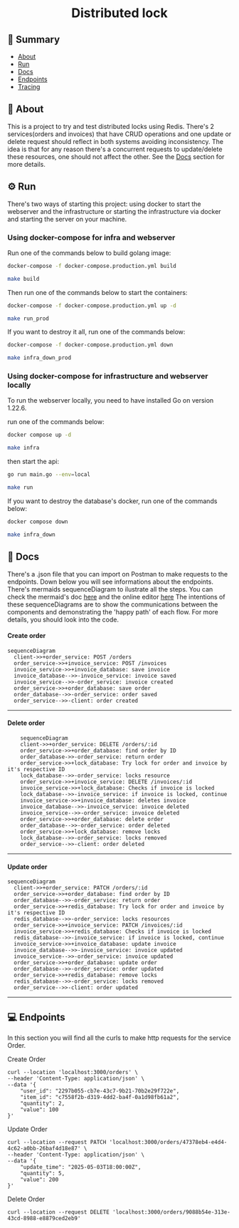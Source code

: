 <h1 align="center">Distributed lock</h1>

## 📜 Summary
- [About](#About)
- [Run](#Run)
- [Docs](#Docs)
- [Endpoints](#Endpoints)
- [Tracing](#Tracing)

<a id="About"></a> 
## 📃 About
This is a project to try and test distributed locks using Redis. There's 2 services(orders and invoices) that have CRUD operations and 
one update or delete request should reflect in both systems avoiding inconsistency. The idea is that for any reason there's a concurrent requests to update/delete these resources, one should not affect the other. See the <a href="#Docs">Docs</a> section
for more details.

<a id="Run"></a> 
## ⚙️ Run

There's two ways of starting this project: using docker to start the webserver and the infrastructure or starting the infrastructure via docker and
starting the server on your machine.

### Using docker-compose for infra and webserver

Run one of the commands below to build golang image:

```bash
docker-compose -f docker-compose.production.yml build
```

```bash
make build
```

Then run one of the commands below to start the containers:

```bash
docker-compose -f docker-compose.production.yml up -d
```

```bash
make run_prod
```

If you want to destroy it all, run one of the commands below:

```bash
docker-compose -f docker-compose.production.yml down
```

```bash
make infra_down_prod
```

### Using docker-compose for infrastructure and webserver locally

To run the webserver locally, you need to have installed Go on version 1.22.6.<br>

run one of the commands below: 

```bash
docker compose up -d
```

```bash
make infra
```

then start the api:

```bash
go run main.go --env=local
```

```bash
make run
```

If you want to destroy the database's docker, run one of the commands below:

```bash
docker compose down 
```

```bash
make infra_down
```

<a id="Docs"></a> 
## 🧾 Docs

There's a .json file that you can import on Postman to make requests to the endpoints.
Down below you will see informations about the endpoints. There's mermaids sequenceDiagram to ilustrate all the steps.
You can check the mermaid's doc <a href="https://mermaid.js.org/syntax/sequenceDiagram.html">here</a> and the online editor <a href="https://mermaid.js.org/syntax/sequenceDiagram.html"> here</a> 
The intentions of these sequenceDiagrams are to show the communications between the components and demonstrating the 'happy path' of each flow. For more details, you should look into the code.

<h4>Create order</h4>

```mermaid
sequenceDiagram
  client->>+order_service: POST /orders
  order_service->>+invoice_service: POST /invoices
  invoice_service->>+invoice_database: save invoice
  invoice_database-->>-invoice_service: invoice saved
  invoice_service-->>-order_service: invoice created
  order_service->>+order_database: save order 
  order_database-->>-order_service: order saved
  order_service-->>-client: order created
```
---

<h4>Delete order</h4>

```mermaid
    sequenceDiagram
    client->>+order_service: DELETE /orders/:id
    order_service->>+order_database: find order by ID
    order_database->>-order_service: return order
    order_service->>+lock_database: Try lock for order and invoice by it's respective ID
    lock_database-->>-order_service: locks resource
    order_service->>+invoice_service: DELETE /invoices/:id
    invoice_service->>+lock_database: Checks if invoice is locked
    lock_database-->>-invoice_service: if invoice is locked, continue
    invoice_service->>+invoice_database: deletes invoice
    invoice_database-->>-invoice_service: invoice deleted
    invoice_service-->>-order_service: invoice deleted
    order_service->>+order_database: delete order 
    order_database-->>-order_service: order deleted
    order_service->>+lock_database: remove locks
    lock_database-->>-order_service: locks removed
    order_service-->>-client: order deleted
```
---
<h4>Update order</h4>

```mermaid
sequenceDiagram
  client->>+order_service: PATCH /orders/:id
  order_service->>+order_database: find order by ID
  order_database-->>-order_service: return order
  order_service->>+redis_database: Try lock for order and invoice by it's respective ID
  redis_database-->>-order_service: locks resources
  order_service->>+invoice_service: PATCH /invoices/:id
  invoice_service->>+redis_database: Checks if invoice is locked
  redis_database-->>-invoice_service: if invoice is locked, continue
  invoice_service->>+invoice_database: update invoice
  invoice_database-->>-invoice_service: invoice updated
  invoice_service-->>-order_service: invoice updated
  order_service->>+order_database: update order 
  order_database-->>-order_service: order updated
  order_service->>+redis_database: remove locks
  redis_database-->>-order_service: locks removed
  order_service-->>-client: order updated
```

---

<a id="Endpoints"></a> 
## 💻 Endpoints

In this section you will find all the curls to make http requests for the service Order.

Create Order

```curl
curl --location 'localhost:3000/orders' \
--header 'Content-Type: application/json' \
--data '{
    "user_id": "2297b055-cb7e-43c7-9b21-70b2e29f722e",
    "item_id": "c7558f2b-d319-4dd2-ba4f-0a1d98fb61a2",
    "quantity": 2,
    "value": 100
}'
```

Update Order

```curl
curl --location --request PATCH 'localhost:3000/orders/47378eb4-e4d4-4c62-a0bb-26baf4d18e87' \
--header 'Content-Type: application/json' \
--data '{
    "update_time": "2025-05-03T18:00:00Z",
    "quantity": 5,
    "value": 200
}'
```

Delete Order

```curl
curl --location --request DELETE 'localhost:3000/orders/9088b54e-313e-43cd-8988-e8879ced2eb9'
```